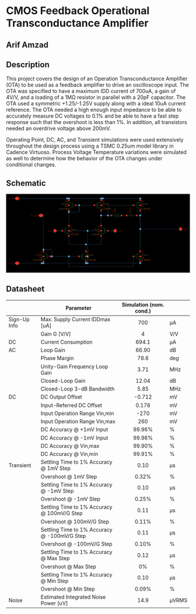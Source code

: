 # CMOS Feedback Operational Transconductance Amplifier
## Arif Amzad

## Description
This project covers the design of an Operation Transconductance Amplifier (OTA) to be used as a feedback amplifier to drive an oscilloscope input. The OTA was specified to have a maximum IDD current of 700uA, a gain of 4V/V, and a loading of a 1MΩ resistor in parallel with a 20pF capacitor. The OTA used a symmetric +1.25/-1.25V supply along with a ideal 10uA current reference. The OTA needed a high enough input impedance to be able to accurately measure DC voltages to 0.1% and be able to have a fast step response such that the overshoot is less than 1%. In addition, all transistors needed an overdrive voltage above 200mV.

Operating Point, DC, AC, and Transient simulations were used extensively throughout the design process using a TSMC 0.25um model library in Cadence Virtuoso. Process Voltage Temperature variations were simulated as well to determine how the behavior of the OTA changes under conditional changes.

## Schematic
![This is an image](OTA_Schematic.png)

## Datasheet

|              | Parameter                                    | Simulation  (nom. cond.) |       |
|--------------|----------------------------------------------|:------------------------:|-------|
| Sign-Up Info | Max. Supply Current IDDmax [uA]              |                      700 | μA    |
|              | Gain G [V/V]                                 |                        4 | V/V   |
| DC           | Current Consumption                          |                    694.1 | μA    |
| AC           | Loop Gain                                    |                    66.90 | dB    |
|              | Phase Margin                                 |                     78.6 | deg   |
|              | Unity-Gain Frequency Loop Gain               |                     3.71 | MHz   |
|              | Closed-Loop Gain                             |                    12.04 | dB    |
|              | Closed-Loop 3-dB Bandwidth                   |                     5.85 | MHz   |
| DC           | DC Output Offset                             |                   -0.712 | mV    |
|              | Input-Referred DC Offset                     |                    0.178 | mV    |
|              | Input Operation Range Vin,min                |                     -270 | mV    |
|              | Input Operation Range Vin,max                |                      260 | mV    |
|              | DC Accuracy @ +1mV Input                     |                   99.96% | %     |
|              | DC Accuracy @ -1mV Input                     |                   99.96% | %     |
|              | DC Accuracy @ Vin,max                        |                   99.90% | %     |
|              | DC Accuracy @ Vin,min                        |                   99.91% | %     |
| Transient    | Settling Time to 1% Accuracy @ 1mV Step      |                     0.10 | μs    |
|              | Overshoot @ 1mV Step                         |                    0.32% | %     |
|              | Settling Time to 1% Accuracy @ -1mV Step     |                     0.10 | μs    |
|              | Overshoot @ -1mV Step                        |                    0.25% | %     |
|              | Settling Time to 1% Accuracy @ 100mV/G Step  |                     0.11 | μs    |
|              | Overshoot @ 100mV/G Step                     |                    0.11% | %     |
|              | Settling Time to 1% Accuracy @ -100mV/G Step |                     0.11 | μs    |
|              | Overshoot @ -100mV/G Step                    |                    0.10% | %     |
|              | Settling Time to 1% Accuracy @ Max Step      |                     0.12 | μs    |
|              | Overshoot @ Max Step                         |                       0% | %     |
|              | Settling Time to 1% Accuracy @ Min Step      |                     0.10 | μs    |
|              | Overshoot @ Min Step                         |                    0.09% | %     |
| Noise        | Estimated Integrated Noise Power [uV]        |                     14.9 | μVRMS |
